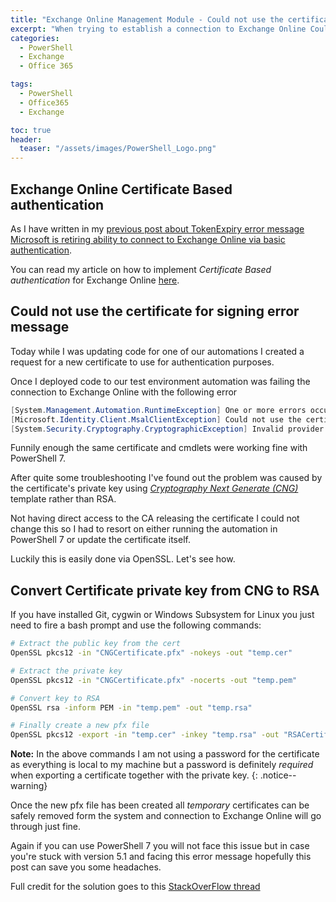 ```yaml
---
title: "Exchange Online Management Module - Could not use the certificate for signing"
excerpt: "When trying to establish a connection to Exchange Online Could not use the certificate for signing error message is displayed."
categories:
  - PowerShell
  - Exchange
  - Office 365

tags:
  - PowerShell
  - Office365
  - Exchange

toc: true
header:
  teaser: "/assets/images/PowerShell_Logo.png"
---
```


## Exchange Online Certificate Based authentication

As I have written in my [previous post about TokenExpiry error message Microsoft is retiring ability to connect to Exchange Online via basic authentication](https://pscustomobject.github.io/powershell/exchange/office%20365/Cannot-bind-argument-to-parameter-Token-Expiry/).

You can read my article on how to implement _Certificate Based authentication_ for Exchange Online [here](https://pscustomobject.github.io/powershell/office365/exchange/Exchange-Online-Certificate-Based-Authentication/).

## Could not use the certificate for signing error message

Today while I was updating code for one of our automations I created a request for a new certificate to use for authentication purposes. 

Once I deployed code to our test environment automation was failing the connection to Exchange Online with the following error

```powershell
[System.Management.Automation.RuntimeException] One or more errors occurred.
[Microsoft.Identity.Client.MsalClientException] Could not use the certificate for signing. See inner exception for details. Possible cause: this may be a known issue with apps build against .NET Desktop 4.6 or lower. Either target a higher version of .NET desktop - 4.6.1 and above, or use a different certificate type (non-CNG) or sign your own assertion as described at aka.ms/msal-net-signed-assertion.
[System.Security.Cryptography.CryptographicException] Invalid provider type specified.
````

Funnily enough the same certificate and cmdlets were working fine with PowerShell 7. 

After quite some troubleshooting I've found out the problem was caused by the certificate's private key using [*Cryptography Next Generate (CNG)*](https://docs.microsoft.com/en-us/mem/configmgr/core/plan-design/network/cng-certificates-overview) template rather than RSA. 

Not having direct access to the CA releasing the certificate I could not change this so I had to resort on either running the automation in PowerShell 7 or update the certificate itself. 

Luckily this is easily done via OpenSSL. Let's see how.

## Convert Certificate private key from CNG to RSA

If you have installed Git, cygwin or Windows Subsystem for Linux you just need to fire a bash prompt and use the following commands:

```bash
# Extract the public key from the cert 
OpenSSL pkcs12 -in "CNGCertificate.pfx" -nokeys -out "temp.cer"

# Extract the private key
OpenSSL pkcs12 -in "CNGCertificate.pfx" -nocerts -out "temp.pem"

# Convert key to RSA
OpenSSL rsa -inform PEM -in "temp.pem" -out "temp.rsa"

# Finally create a new pfx file
OpenSSL pkcs12 -export -in "temp.cer" -inkey "temp.rsa" -out "RSACertificate.pfx"
````

**Note:** In the above commands I am not using a password for the certificate as everything is local to my machine but a password is definitely *required* when exporting a certificate together with the private key.
{: .notice--warning}

Once the new pfx file has been created all *temporary* certificates can be safely removed form the system and connection to Exchange Online will go through just fine. 

Again if you can use PowerShell 7 you will not face this issue but in case you're stuck with version 5.1 and facing this error message hopefully this post can save you some headaches. 

Full credit for the solution goes to this [StackOverFlow thread](https://stackoverflow.com/questions/22581811/invalid-provider-type-specified-cryptographicexception-when-trying-to-load-pri/34103154#34103154)